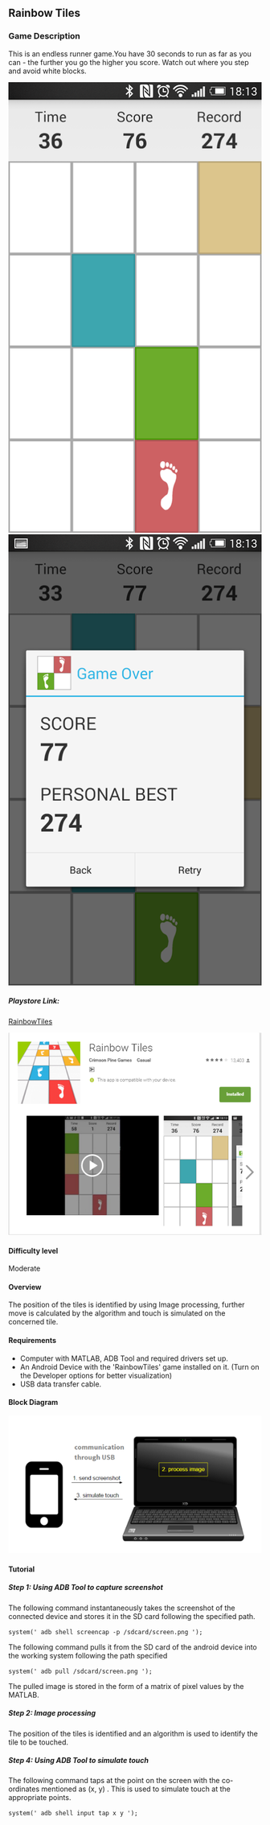 ## Rainbow Tiles

### Game Description

This is an endless runner game.You have 30 seconds to run as far as you can - the further you go the higher you score. Watch out where you step and avoid white blocks. 

![rainbowtiles1](/Images/rainbowtiles1.png)
![rainbowtiles2](/Images/rainbowtiles2.png)

#####  Playstore Link:     
[RainbowTiles](https://play.google.com/store/apps/details?id=com.crimsonpine.dontstep&hl=en)

![Playstore](/Images/rainbowtiles_playstore.png) 


#### Difficulty level
Moderate

#### Overview
The position of the tiles is identified by using Image processing, further move is calculated by the algorithm and touch is simulated on the concerned tile. 

#### Requirements
- Computer with MATLAB, ADB Tool and required drivers set up.
- An Android Device with the 'RainbowTiles' game installed on it. (Turn on the Developer options for better visualization)
- USB data transfer cable.


#### Block Diagram

![BlockDiagram](/Images/BlockDiagram.png)

#### Tutorial
##### Step 1: Using ADB Tool to capture screenshot
The following command instantaneously takes the screenshot of the connected device and stores it in the SD card following the specified path.
  
  ```                     
system(' adb shell screencap -p /sdcard/screen.png ');
```       

The following command pulls it from the SD card of the android device into the working system following the path specified

```
system(' adb pull /sdcard/screen.png ');
  ```
  
The pulled image is stored in the form of a matrix of pixel values by the MATLAB.
                
                
##### Step 2: Image processing

The position of the tiles is identified and an algorithm is used to identify the tile to be touched. 

##### Step 4: Using ADB Tool to simulate touch
The following command taps at the point on the screen with the co-ordinates mentioned as (x, y) . This is used to simulate touch at the appropriate points.

```
system(' adb shell input tap x y ');
```